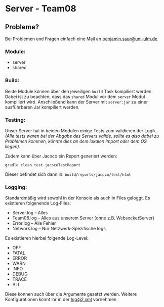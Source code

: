 # Server - Team08

## Probleme?

Bei Problemen und Fragen einfach eine Mail
an [benjamin.saur@uni-ulm.de](mailto:benjamin.saur@uni-ulm.de).

### Module:

* server
* shared

### Build:

Beide Module können über den jeweiligen `build` Task kompiliert werden. Dabei
ist zu beachten, dass das `shared` Modul vor dem `server` Modul kompiliert wird.
Anschließend kann der Server mit `server:jar` zu einer ausführbaren Jar
kompiliert werden.

### Testing:

Unser Server hat in beiden Modulen einige Tests zum validieren der Logik.
_(Alle tests waren bei der Abgabe des Servers valide, sollte es also dabei zu
Problemen kommen, könnte dies an dem lokalen Import oder dem OS liegen)_.

Zudem kann über Jacoco ein Report generiert werden:

    gradle clean test jacocoTestReport

Dieser befindet sich dann in: `build/reports/jacoco/test/html`

### Logging:

Standardmäßig wird sowohl in der Konsole als auch in Files geloggt. Es
existieren folgenende Log-Files:

* Server.log – Alles
* Team08.log – Alles aus unserem Server (ohne z.B. WebsocketServer)
* Error.log – Alle Fehler
* Network.log – Nur Netzwerk-Spezifische logs

Es existieren hierbei folgende Log-Level:

* OFF
* FATAL
* ERROR
* WARN
* INFO
* DEBUG
* TRACE
* ALL

Diese können auch über die Argumente gesetzt werden. Weitere Konfigurationen
könnt ihr in der [log4j2.xml](server/src/main/resources/log4j2.xml) vornehmen.